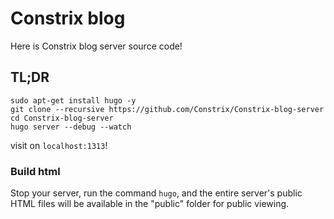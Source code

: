 # Constrix blog

Here is Constrix blog server source code!

## TL;DR

```shell
sudo apt-get install hugo -y
git clone --recursive https://github.com/Constrix/Constrix-blog-server
cd Constrix-blog-server
hugo server --debug --watch
```

visit on `localhost:1313`!

### Build html

Stop your server, run the command `hugo`, and the entire server's public HTML files will be available in the "public" folder for public viewing.
